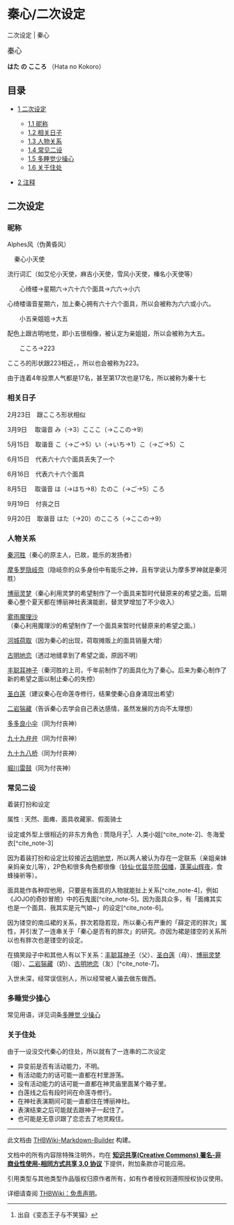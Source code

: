 # 秦心/二次设定

<!-- source html: G:\repos\THBWiki-Markdown-Builder\THBWikiMarkdown\Temp\main\2\27\ns0%3A%E7%A7%A6%E5%BF%83%2F%E4%BA%8C%E6%AC%A1%E8%AE%BE%E5%AE%9A.html -->

二次设定 | 秦心

  
<big>秦心</big>  

 **はた の こころ** （Hata no Kokoro）
  
  
  

  

## 目录

- [1 二次设定](#二次设定)

  - [1.1 昵称](#昵称)
  - [1.2 相关日子](#相关日子)
  - [1.3 人物关系](#人物关系)
  - [1.4 常见二设](#常见二设)
  - [1.5 多睡觉少操心](#多睡觉少操心)
  - [1.6 关于住处](#关于住处)



- [2 注释](#注释)




## 二次设定
### 昵称
[](./文件-秦心Alphes风.png.md)  [](./文件-秦心Alphes风.png.md)Alphes风（伪黄昏风）   

  
&#160;&#160;&#160;&#160;秦心小天使  

  

流行词汇（如艾伦小天使，麻吉小天使，雪风小天使，榛名小天使等）

  
　　心绮楼→星期六→六十六个面具→六六→小六  

  

心绮楼谐音星期六，加上秦心拥有六十六个面具，所以会被称为六六或小六。

  
　　小五亲姐姐→大五  

  

配色上跟古明地觉，即小五很相像，被认定为亲姐姐，所以会被称为大五。

  
　　こころ→223  

  

こころ的形状跟223相近，，所以也会被称为223。


由于连着4年投票人气都是17名，甚至第17次也是17名，所以被称为秦十七

### 相关日子

  
2月23日　跟こころ形状相似  

3月9日 　取谐音 み（→3）こここ（→ここの→9）  

5月15日　取谐音 こ（→ご→5）い（→いち→1）こ（→ご→5）こ  

6月15日　代表六十六个面具丢失了一个  

6月16日　代表六十六个面具  

8月5日 　取谐音 は（→はち→8）たのこ（→ご→5）ころ  

9月19日　付丧之日  

9月20日　取谐音 はた（→20）のこころ（→ここの→9）
  


### 人物关系

  
[秦河胜](./秦河胜.md)（秦心的原主人，已故，能乐的发扬者）  

[摩多罗隐岐奈](./摩多罗隐岐奈.md)（隐岐奈的众多身份中有能乐之神，且有学说认为摩多罗神就是秦河胜）  

[博丽灵梦](./博丽灵梦.md)（秦心利用灵梦的希望制作了一个面具来暂时代替原来的希望之面。后期秦心整个夏天都在博丽神社表演能剧，替灵梦增加了不少收入）  

[雾雨魔理沙](./雾雨魔理沙.md)（秦心利用魔理沙的希望制作了一个面具来暂时代替原来的希望之面。）  

[河城荷取](./河城荷取.md)（因为秦心的出现，荷取摊贩上的面具销量大增）  

[古明地恋](./古明地恋.md)（透过地缝拿到了希望之面，原因不明）  

[丰聪耳神子](./丰聪耳神子.md)（秦河胜的上司，千年前制作了的面具化为了秦心。后来为秦心制作了新的希望之面以制止秦心的失控）  

[圣白莲](./圣白莲.md)（建议秦心在命莲寺修行，结果使秦心自身涌现出希望）  

[二岩猯藏](./二岩猯藏.md)（告诉秦心去学会自己表达感情，虽然发展的方向不太理想）  

[多多良小伞](./多多良小伞.md)（同为付丧神）  

[九十九弁弁](./九十九弁弁.md)（同为付丧神）  

[九十九八桥](./九十九八桥.md)（同为付丧神）  

[堀川雷鼓](./堀川雷鼓.md)（同为付丧神）
  


### 常见二设
[](./文件-秦心设定来源.png.md)  [](./文件-秦心设定来源.png.md)着装打扮和设定

属性
: 天然、面瘫、面具收藏家、假面骑士  

设定或外型上很相近的非东方角色
: 筒隐月子[^cite_note-1]、人类小姐[^cite_note-2]、冬海爱衣[^cite_note-3]  


  
  

因为着装打扮和设定比较接近[古明地觉](./古明地觉.md)，所以两人被认为存在一定联系（亲姐亲妹亲妈亲女儿等），2P色和很多角色都很像（[铃仙·优昙华院·因幡](./铃仙·优昙华院·因幡.md)，[蓬莱山辉夜](./蓬莱山辉夜.md)，食蜂操祈等）。  

面具能作各种捏他用，只要是有面具的人物就能扯上关系[^cite_note-4]，例如《JOJO的奇妙冒險》中的石鬼面[^cite_note-5]。因为面具众多，有「面瘫其实也是一个面具、我其实是元气娘~」的设定[^cite_note-6]。  

因为镂空的南瓜裙的关系，胖次若隐若现，所以秦心有严重的「薛定谔的胖次」属性，并引发了一连串关于「秦心是否有的胖次」的研究。亦因为裙是镂空的关系所以也有胖次也是镂空的设定。  

在搞笑段子中和其他人有以下关系：[丰聪耳神子](./丰聪耳神子.md)（父）、[圣白莲](./圣白莲.md)（母）、[博丽灵梦](./博丽灵梦.md)（姐）、[二岩猯藏](./二岩猯藏.md)（奶）、[古明地恋](./古明地恋.md)（友）[^cite_note-7]。  

入世未深，经常误信别人，所以经常被人骗去做东做西。
  


### 多睡觉少操心
  
常见用语，详见词条[多睡觉 少操心](./多睡觉_少操心.md)
  

### 关于住处
  
由于一设没交代秦心的住处，所以就有了一连串的二次设定
  

- 异变前是否有活动能力，不明。
- 有活动能力的话可能一直都在村里游荡。
- 没有活动能力的话可能一直都在神灵庙里面某个箱子里。
- 白莲线之后有段时间在命莲寺修行。
- 在神社表演期间可能一直都住在博丽神社。
- 表演结束之后可能就去跟神子一起住了。
- 也可能是无意识跟了恋恋去了地灵殿住。


[^cite_note-1]: 出自《变态王子与不笑猫》





---

此文档由 [THBWiki-Markdown-Builder](https://github.com/Delsin-Yu/THBWiki-Markdown-Builder) 构建。

文档中的所有内容除特殊注明外，均在 [**知识共享(Creative Commons) 署名-非商业性使用-相同方式共享 3.0 协议**](https://creativecommons.org/licenses/by-sa/3.0/deed.zh-hans) 下提供，附加条款亦可能应用。

引用类型与其他类型作品版权归原作者所有，如有作者授权则遵照授权协议使用。

详细请查阅 [THBWiki：免责声明](https://thbwiki.cc/THBWiki:%E5%85%8D%E8%B4%A3%E5%A3%B0%E6%98%8E)。

